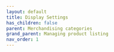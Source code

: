 ```yaml
---
layout: default
title: Display Settings
has_children: false
parent: Merchandising categories
grand_parent: Managing product listing
nav_order: 1
---
```

